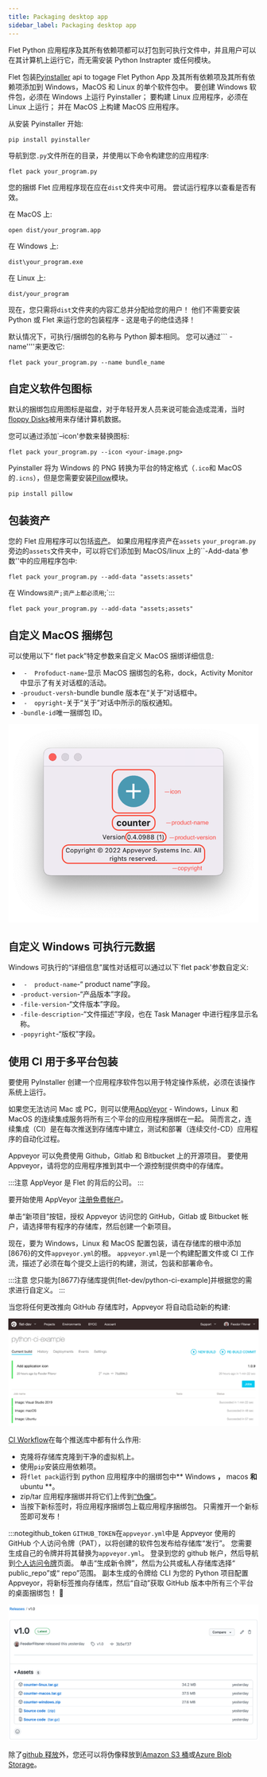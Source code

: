 ```yaml
---
title: Packaging desktop app
sidebar_label: Packaging desktop app
---
```


Flet Python 应用程序及其所有依赖项都可以打包到可执行文件中，并且用户可以在其计算机上运行它，而无需安装 Python Instrapter 或任何模块。

Flet 包装[Pyinstaller](https://pyinstaller.org/en/stable/index.html) api to togage Flet Python App 及其所有依赖项及其所有依赖项添加到 Windows，MacOS 和 Linux 的单个软件包中。 要创建 Windows 软件包，必须在 Windows 上运行 Pyinstaller； 要构建 Linux 应用程序，必须在 Linux 上运行； 并在 MacOS 上构建 MacOS 应用程序。

从安装 Pyinstaller 开始:

```
pip install pyinstaller
```

导航到您`.py`文件所在的目录，并使用以下命令构建您的应用程序:

```
flet pack your_program.py
```

您的捆绑 Flet 应用程序现在应在`dist`文件夹中可用。 尝试运行程序以查看是否有效。

在 MacOS 上:

```
open dist/your_program.app
```

在 Windows 上:

```
dist\your_program.exe
```

在 Linux 上:

```
dist/your_program
```

现在，您只需将`dist`文件夹的内容汇总并分配给您的用户！ 他们不需要安装 Python 或 Flet 来运行您的包装程序 - 这是电子的绝佳选择！

默认情况下，可执行/捆绑包的名称与 Python 脚本相同。 您可以通过``` - name''''来更改它:

```
flet pack your_program.py --name bundle_name
```

## 自定义软件包图标

默认的捆绑包应用图标是磁盘，对于年轻开发人员来说可能会造成混淆，当时[floppy Disks](https://en.wikipedia.org/wiki/Floppy_disk)被用来存储计算机数据。

您可以通过添加`–icon'参数来替换图标:

```
flet pack your_program.py --icon <your-image.png>
```

Pyinstaller 将为 Windows 的 PNG 转换为平台的特定格式（`.ico`和 MacOS 的`.icns`），但是您需要安装[Pillow](https://pillow.readthedocs.io/en/stable/)模块。

```
pip install pillow
```

## 包装资产

您的 Flet 应用程序可以包括[资产](/docs/controls/image#src)。 如果应用程序资产在`assets` `your_program.py`旁边的`assets`文件夹中，可以将它们添加到 MacOS/linux 上的``-Add-data`参数''中的应用程序包中:

```
flet pack your_program.py --add-data "assets:assets"
```

在 Windows`资产;资产上都必须用`;`:::

```
flet pack your_program.py --add-data "assets;assets"
```

## 自定义 MacOS 捆绑包

可以使用以下“ flet pack”特定参数来自定义 MacOS 捆绑详细信息:

- ` -  Profoduct-name`-显示 MacOS 捆绑包的名称，dock，Activity Monitor 中显示了有关对话框的活动。
- `-prouduct-versh`-bundle bundle 版本在“关于”对话框中。
- ` -  opyright`-关于“关于”对话中所示的版权通知。
- `-bundle-id`唯一捆绑包 ID。

<img src="/img/docs/getting-started/package-desktop/flet-app-bundle-about.png" className="screenshot-50" />

## 自定义 Windows 可执行元数据

Windows 可执行的“详细信息”属性对话框可以通过以下`flet pack'参数自定义:

- ` -  product-name`-“ product name”字段。
- `-product-version`-“产品版本”字段。
- `-file-version`-“文件版本”字段。
- `-file-description`-“文件描述”字段，也在 Task Manager 中进行程序显示名称。
- `-popyright`-“版权”字段。

## 使用 CI 用于多平台包装

要使用 PyInstaller 创建一个应用程序软件包以用于特定操作系统，必须在该操作系统上运行。

如果您无法访问 Mac 或 PC，则可以使用[AppVeyor](https://www.appveyor.com) - Windows，Linux 和 MacOS 的连续集成服务将所有三个平台的应用程序捆绑在一起。 简而言之，连续集成（CI）是在每次推送到存储库中建立，测试和部署（连续交付-CD）应用程序的自动化过程。

Appveyor 可以免费使用 Github，Gitlab 和 Bitbucket 上的开源项目。 要使用 Appveyor，请将您的应用程序推到其中一个源控制提供商中的存储库。

:::注意
AppVeyor 是 Flet 的背后的公司。
:::

要开始使用 AppVeyor [注册免费帐户](https://ci.appveyor.com/signup)。

单击“新项目”按钮，授权 Appveyor 访问您的 GitHub，Gitlab 或 Bitbucket 帐户，请选择带有程序的存储库，然后创建一个新项目。

现在，要为 Windows，Linux 和 MacOS 配置包装，请在存储库的根中添加[8676}的文件`appveyor.yml`的根。 `appveyor.yml`是一个构建配置文件或 CI 工作流，描述了必须在每个提交上运行的构建，测试，包装和部署命令。

:::注意
您只能为[8677}存储库提供[flet-dev/python-ci-example]并根据您的需求进行自定义。
:::

当您将任何更改推向 GitHub 存储库时，Appveyor 将自动启动新的构建:

<img src="/img/docs/getting-started/appveyor-ci-flet-python-project.png" className="screenshot-70" />

[CI Workflow](https://ci.appveyor.com/project/flet-dev/python-ci-example)在每个推送库中都有什么作用:

- 克隆将存储库克隆到干净的虚拟机上。
- 使用`pip`安装应用依赖项。
- 将`flet pack`运行到 python 应用程序中的捆绑包中** Windows **，** macos **和** ubuntu **。
- zip/tar 应用程序捆绑并将它们上传到[“伪像”](https://ci.appveyor.com/project/flet-dev/python-ci-example/build/job/g2j2lhstv04eyxcm/artifacts)。
- 当按下新标签时，将应用程序捆绑包上载应用程序捆绑包。 只需推开一个新标签即可发布！

:::notegithub_token
`GITHUB_TOKEN`在`appveyor.yml`中是 Appveyor 使用的 GitHub 个人访问令牌（PAT），以将创建的软件包发布给存储库“发行”。 您需要生成自己的令牌并将其替换为`appveyor.yml`。 登录到您的 github 帐户，然后导航到[个人访问令牌](https://github.com/settings/tokens)页面。 单击“生成新令牌”，然后为公共或私人存储库选择“ public_repo”或“ repo”范围。 副本生成的令牌给 CLI
为您的 Python 项目配置 Appveyor，将新标签推向存储库，然后“自动”获取 GitHub 版本中所有三个平台的桌面捆绑包！ 🎉

<img src="/img/docs/getting-started/appveyor-ci-flet-github-releases.png" className="screenshot-70" />

除了[github 释放](https://www.appveyor.com/docs/deployment/github/)外，您还可以将伪像释放到[Amazon S3 桶](https://www.appveyor.com/docs/deployment/amazon-s3/)或[Azure Blob Storage](https://www.appveyor.com/docs/deployment/azure-blob/)。
